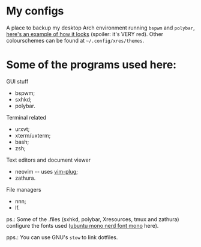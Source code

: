 # My configs
A place to backup my desktop Arch environment running `bspwm` and `polybar`, 
[here's an example of how it looks][sample-shot] (spoiler: it's VERY red). 
Other colourschemes can be found at `~/.config/xres/themes`.

# Some of the programs used here:
GUI stuff
*	bspwm;
*	sxhkd;
*	polybar.

Terminal related
*	urxvt;
*	xterm/uxterm;
*	bash;
*	zsh;

Text editors and document viewer
*	neovim -- uses [vim-plug][plug];
*	zathura.

File managers
*	nnn;
*	lf.

ps.: Some of the .files (sxhkd, polybar, Xresources, tmux and zathura) 
configure the fonts used ([ubuntu mono nerd font mono][nerdfonts] here).

pps.: You can use GNU's `stow` to link dotfiles.

[sample-shot]: https://i.imgur.com/y59jqSG.png
[plug]: https://github.com/junegunn/vim-plug
[tmux-plugins]: https://github.com/tmux-plugins/tpm
[nerdfonts]: https://nerdfonts.com/
